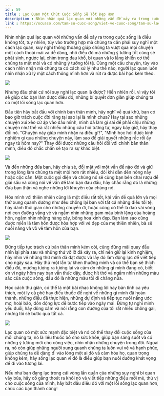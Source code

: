 ```yaml
---
id : 59
title : Lạc Quan Một Chút Cuộc Sống Sẽ Tốt Đẹp Hơn
description : Nhìn nhận quá lạc quan với những vấn đề xảy ra trong cuộc sống là điều không tốt, tuy nhiên, tùy vào trường hợp mà chúng ta cần phải suy nghĩ một cách lạc quan, suy nghĩ thông thoáng giúp chúng ta vượt qua mọi chuyện một cách thoải mái và dễ dàng, nhờ điều đó mà những ý tưởng tốt cũng sẽ phát sinh, ngược lại, chìm trong đau khổ, bi quan và lo lắng khiến cơ thể chúng ta mệt mỏi và có những ý tưởng tồi tệ. Cùng một câu chuyện, tùy vào cách nhìn nhận mà chúng ta có cách xử lý như thế nào, người lạc quan luôn nhìn nhận xử lý một cách thông mình hơn và rút ra được bài học kèm theo.
link : https://ocuaso.com/tam-su-cuoc-song/viet-ve-cuoc-song/tam-su-lac-quan-mot-chut-cuoc-song-se-tot-dep-hon.html
---
```


Nhìn nhận quá lạc quan với những vấn đề xảy ra trong cuộc sống là điều không
tốt, tuy nhiên, tùy vào trường hợp mà chúng ta cần phải suy nghĩ một cách
lạc quan, suy nghĩ thông thoáng giúp chúng ta vượt qua mọi chuyện một cách
thoải mái và dễ dàng, nhờ điều đó mà những ý tưởng tốt cũng sẽ phát sinh,
ngược lại, chìm trong đau khổ, bi quan và lo lắng khiến cơ thể chúng ta
mệt mỏi và có những ý tưởng tồi tệ. Cùng một câu chuyện, tùy vào cách nhìn
nhận mà chúng ta có cách xử lý như thế nào, người lạc quan luôn nhìn nhận
xử lý một cách thông mình hơn và rút ra được bài học kèm theo.

![](https://ocuaso.com/wp-content/uploads/2016/03/tam-su-lac-quan-mot-chut-cuoc-song-se-tot-dep-hon.jpg)

Nhưng đâu phải cứ nói suy nghĩ lạc quan là được? Hiển nhiên rồi, vì vậy
tôi sẽ giúp các bạn làm được điều đó, những bí quyết đơn giản giúp chúng
ta có một lối sống lạc quan hơn.

Đầu tiên hãy bắt đầu với chính bản thân mình, hãy nghĩ về quá khứ, bạn có
bao giờ trách cuộc đời rằng tại sao lại là mình chưa? Hay tại sao những
chuyện xui xẻo cứ ập vào đầu mình, mình đã làm gì sai để phải chịu những
chuyện như thế và rất nhiều những câu hỏi tương tự, ngay bây giờ, hãy thay
đổi nó. "Chuyện này giúp mình nhận ra điều gì?", "Mình học hỏi được kinh
nghiệm gì qua những chuyện này, làm sao để giải quyết những rắc rối ấy ngay
từ hôm nay?" Thay đổi được những câu hỏi đối với chính bản thân mình, điều
đó chắc chắn sẽ tạo ra sự khác biệt.

![](https://ocuaso.com/wp-content/uploads/2016/03/tam-su-chao-anh-toi-cua-25-2.jpg)

Và đến những đứa bạn, hãy chia sẻ, đối mặt với một vấn đề nào đó và giữ
trong lòng làm chúng ta mệt mỏi hơn rất nhiều, đôi khi dẫn đến nóng nảy
hoặc cộc cằn. Một cuộc gọi điện và chúng nó sẽ cùng bạn bên chai rượu để
giải sầu và cùng nói về vấn đề làm bạn đau đầu, hãy chắc rằng đó là những
đứa bạn thân và nghe những lời khuyên của chúng nó.

Hòa mình với thiên nhiên cũng là một điều rất tốt, khi vấn đề quá lớn và
mọi thứ xung quanh dường như đều chống lại bạn với tất cả những điều tồi
tệ, hãy dành thời gian cho những chuyến đi, hoặc cũng có thể là dạo vài
vòng nơi con đường vắng vẻ và ngắm nhìn những gam màu bình lặng của hoàng
hôn, ngắm nhìn những hàng cây, bông hoa xinh đẹp. Bạn làm sao cũng được
miễn là tâm hồn được hòa hợp với vẻ đẹp của mẹ thiên nhiên, bà sẽ nuôi nấng
và vỗ về tâm hồn của bạn.

![](https://ocuaso.com/wp-content/uploads/2016/02/tam-su-di-thoi-em-di-de-them-duoc-ve-nha-3.jpg)

Đừng tiếp tục trách cứ bản thân mình kém cỏi, cũng đừng mãi quay đầu nhìn
lại phía sau và những thứ vỡ lỡ đã xảy ra, chỉ nên giữ lại kinh nghiệm,
hãy nhìn về những thứ mình đã đạt được và lấy đó làm động lực để viết tiếp
cho ngày sau. Hãy thử một lần tự khen thưởng mình và có thể bạn sẽ thích
điều đó, mường tượng ra tương lai và cảm ơn những gì mình đang có, biết
ơn vì ngày hôm nay bạn vẫn thức dậy, được hít thở và ngắm nhìn những màu
sắc của cuộc sống, dẫu đó là những màu tối đi chăng nữa.

Học cách thư giãn, có thể là một bài nhạc không lời hay bản tình ca yêu
thích, một ly cà phê hay điếu thuốc để nghĩ về những gì mình đã hoàn thành,
những điều đã thực hiện, những dự định và tiếp tục nuôi nấng ước mơ, hoài
bão, dồn động lực để bước tiếp vào ngày mai. Đừng tự nghĩ mình yếu đuối,
hãy dũng cảm và nói rằng con đường của tôi rất nhiều chông gai, nhưng tôi
sẽ bước qua tất cả.

![](https://ocuaso.com/wp-content/uploads/2016/03/tam-su-khoanh-khac-binh-yen.jpg)

Lạc quan có một sức mạnh đặc biệt và nó có thể thay đổi cuộc sống của mỗi
chúng ta, nó là liều thuốc bổ cho sức khỏe, giúp bạn sáng suốt và có những
ý tưởng mới cho công việc, nhìn nhận những chuyện trong đời. Ngoài ra, nó
còn giúp những người xung quanh chúng ta luôn vui vẻ và hạnh phúc, giúp
chúng ta dễ dàng đi vào lòng một ai đó và cảm hóa họ, quan trọng không kém,
hãy sống lạc quan vì đó là điều giúp bạn nuôi dưỡng khát vọng để đi vào
tương lai.

Nếu như bạn đang lạc trong cái vòng lẩn quẩn của những suy nghĩ bi quan
vây bủa, hãy cố gắng thoát ra khỏi nó và viết tiếp những điều mới mẻ, thú
vị cho cuộc sống của mình, hãy bắt đầu điều đó với một lối sống lạc quan
hơn, chúc các bạn thành công!